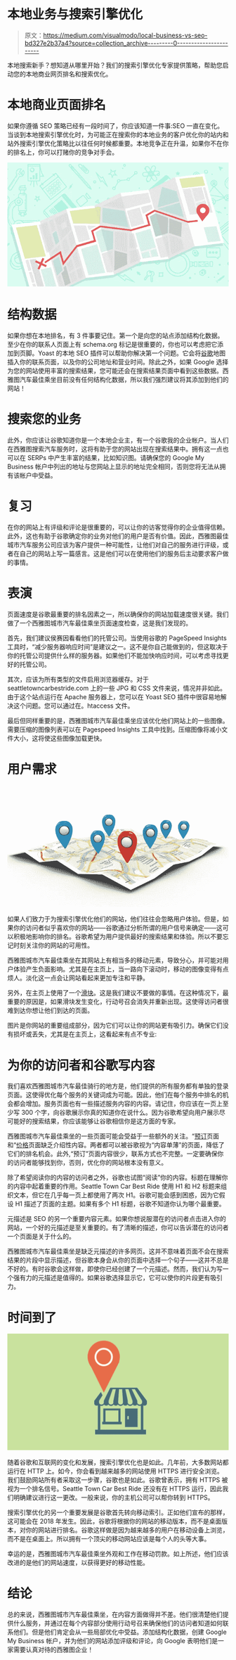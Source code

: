 # 本地业务与搜索引擎优化

> 原文：<https://medium.com/visualmodo/local-business-vs-seo-bd327e2b37a4?source=collection_archive---------0----------------------->

本地搜索新手？想知道从哪里开始？我们的搜索引擎优化专家提供策略，帮助您启动您的本地商业网页排名和搜索优化。

# 本地商业页面排名

如果你遵循 SEO 策略已经有一段时间了，你应该知道一件事:SEO 一直在变化。当谈到本地搜索引擎优化时，为可能正在搜索你的本地业务的客户优化你的站内和站外搜索引擎优化策略比以往任何时候都重要。本地竞争正在升温，如果你不在你的排名上，你可以打赌你的竞争对手会。

![](img/51dad4cf3c17d99c795c8509ec3bedc2.png)

# 结构数据

如果你想在本地排名，有 3 件事要记住。第一个是向您的站点添加结构化数据。至少在你的联系人页面上有 schema.org 标记是很重要的，你也可以考虑把它添加到页脚。Yoast 的本地 SEO 插件可以帮助你解决第一个问题。它会将[谷歌](https://visualmodo.com/)地图插入你的联系页面，以及你的公司地址和营业时间。除此之外，如果 Google 选择为您的网站使用丰富的搜索结果，您可能还会在搜索结果页面中看到这些数据。西雅图汽车最佳乘坐目前没有任何结构化数据，所以我们强烈建议将其添加到他们的网站！

# 搜索您的业务

此外，你应该让谷歌知道你是一个本地企业主，有一个谷歌我的企业帐户。当人们在西雅图搜索汽车服务时，这将有助于您的网站出现在搜索结果中。拥有这一点也可以在 SERPs 中产生丰富的结果，比如知识图。请确保您的 Google My Business 帐户中列出的地址与您网站上显示的地址完全相同，否则您将无法从拥有该帐户中受益。

# 复习

在你的网站上有评级和评论是很重要的，可以让你的访客觉得你的企业值得信赖。此外，这也有助于谷歌确定你的业务对他们的用户是否有价值。因此，西雅图最佳城市汽车服务公司应该为客户提供一种可能性，让他们对自己的服务进行评级，或者在自己的网站上写一篇感言。这是他们可以在使用他们的服务后主动要求客户做的事情。

# 表演

页面速度是谷歌最重要的排名因素之一，所以确保你的网站加载速度很关键。我们做了一个西雅图城市汽车最佳乘坐页面速度检查，这是我们发现的。

首先，我们建议侯赛因看看他们的托管公司。当使用谷歌的 PageSpeed Insights 工具时，“减少服务器响应时间”是建议之一。这不是你自己能做到的，但这取决于你的托管公司提供什么样的服务器。如果他们不能加快响应时间，可以考虑寻找更好的托管公司。

其次，应该为所有类型的文件启用浏览器缓存。对于 seattletowncarbestride.com 上的一些 JPG 和 CSS 文件来说，情况并非如此。由于这个站点运行在 Apache 服务器上，您可以在 Yoast SEO 插件中很容易地解决这个问题。您可以通过在。htaccess 文件。

最后但同样重要的是，西雅图城市汽车最佳乘坐应该优化他们网站上的一些图像。需要压缩的图像列表可以在 Pagespeed Insights 工具中找到。压缩图像将减小文件大小，这将使这些图像加载更快。

# 用户需求

![](img/b15ae4153b8dd982546c9f5f4981d41b.png)

如果人们致力于为搜索引擎优化他们的网站，他们往往会忽略用户体验。但是，如果你的访问者似乎喜欢你的网站——谷歌通过分析所谓的用户信号来确定——这可以积极地影响你的排名。谷歌希望为用户提供最好的搜索结果和体验。所以不要忘记时刻关注你的网站的可用性。

西雅图城市汽车最佳乘坐在其网站上有相当多的移动元素，导致分心，并可能对用户体验产生负面影响。尤其是在主页上，当一路向下滚动时，移动的图像变得有点烦人。淡化这一点会让网站看起来更加专注和平静。

另外，在主页上使用了一个[滑块](https://visualmodo.com/)。这是我们建议不要做的事情。在这种情况下，最重要的原因是，如果滑块发生变化，行动号召会消失并重新出现。这使得访问者很难到达你想让他们到达的页面。

图片是你网站的重要组成部分，因为它们可以让你的网站更有吸引力。确保它们没有损坏或丢失，尤其是在主页上，这看起来有点不专业:

# 为你的访问者和谷歌写内容

我们喜欢西雅图城市汽车最佳骑行的地方是，他们提供的所有服务都有单独的登录页面。这使得优化每个服务的关键词成为可能。因此，他们在每个服务中排名的机会都会增加。服务页面也有一些描述服务内容的内容。请记住，你应该在一页上至少写 300 个字，向谷歌展示你真的知道你在说什么。因为谷歌希望向用户展示尽可能好的搜索结果，你应该能够让谷歌相信你是这方面的专家。

西雅图城市汽车最佳乘坐的一些页面可能会受益于一些额外的关注。“[预订](http://seattletowncarbestride.com/book-a-limo/)页面和“[价格](http://seattletowncarbestride.com/seattle-sea-tac-town-car-rates/)页面缺乏介绍性内容。两者都可以被谷歌视为“内容单薄”的页面，降低了它们的排名机会。此外,“预订”页面内容很少，联系方式也不完整。一定要确保你的访问者能够找到你，否则，优化你的网站根本没有意义。

除了希望阅读你的内容的访问者之外，谷歌也试图“阅读”你的内容。标题在理解你的内容中起着重要的作用。Seattle Town Car Best Ride 使用 H1 和 H2 标题来组织文本，但它在几乎每一页上都使用了两次 H1。谷歌可能会感到困惑，因为它假设 H1 描述了页面的主题。如果有多个 H1 标题，谷歌不知道你认为哪个最重要。

元描述是 SEO 的另一个重要内容元素。如果你想说服潜在的访问者点击进入你的网站，一个好的元描述是至关重要的。有了清晰的描述，你可以告诉潜在的访问者一个页面是关于什么的。

西雅图城市汽车最佳乘坐是缺乏元描述的许多网页。这并不意味着页面不会在搜索结果的片段中显示描述，但谷歌本身会从你的页面中选择一个句子——这并不总是不好的。有时谷歌会这样做，即使你已经创建了一个元描述。然而，我们认为写一个强有力的元描述是值得的。如果谷歌选择显示它，它可以使你的片段更有吸引力。

# 时间到了

![](img/5d715f0ac1df85f8917b637ccf52ffd1.png)

随着谷歌和互联网的变化和发展，搜索引擎优化也是如此。几年前，大多数网站都运行在 HTTP 上。如今，你会看到越来越多的网站使用 HTTPS 进行安全浏览。我们鼓励网站所有者采取这一步骤，谷歌也是如此。谷歌曾表示，拥有 HTTPS 被视为一个排名信号。Seattle Town Car Best Ride 还没有在 HTTPS 运行，因此我们明确建议进行这一更改。一般来说，你的主机公司可以帮你转到 HTTPS。

搜索引擎优化的另一个重要发展是谷歌首先转向移动索引。正如他们宣布的那样，这可能会在 2018 年发生。因此，谷歌将根据你的网站的移动版本，而不是桌面版本，对你的网站进行排名。谷歌这样做是因为越来越多的用户在移动设备上浏览，而不是在桌面上。所以拥有一个顶尖的移动网站应该是每个人的头等大事。

幸运的是，西雅图城市汽车最佳乘坐外观和工作在移动罚款。如上所述，他们应该改进的是他们的网站速度，以获得更好的移动性能。

# 结论

总的来说，西雅图城市汽车最佳乘坐，在内容方面做得并不差。他们很清楚他们提供什么服务，并通过在每个内容部分使用行动号召来确保他们的访问者知道如何联系他们。但是他们肯定会从一些局部优化中受益。添加结构化数据，创建 Google My Business 帐户，并为他们的网站添加评级和评论，向 Google 表明他们是一家需要认真对待的西雅图企业！